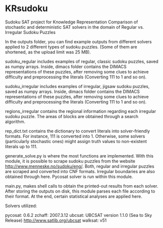 # KRsudoku
Sudoku SAT project for Knowledge Representation
Comparison of stochastic and deterministic SAT solvers in the domain of Regular vs. Irregular Sudoku Puzzles


In the outputs folder, you can find example outputs from different solvers applied to 2 different types of sudoku puzzles. (Some of them are shortened, as the upload limit was 25 MB).

sudoku_regular includes examples of regular, classic sudoku puzzles, saved as numpy arrays. Inside, dimacs folder contains the DIMACS representations of these puzzles, after removing some clues to achieve difficulty and preprocessing the literals (Converting 111 to 1 and so on).

sudoku_irregular includes examples of irregular, jigsaw sudoku puzzles, saved as numpy arrays. Inside, dimacs folder contains the DIMACS representations of these puzzles, after removing some clues to achieve difficulty and preprocessing the literals (Converting 111 to 1 and so on).

regions_irregular contains the regional information regarding each irregular sudoku puzzle. The areas of blocks are obtained through a search algorithm.

rep_dict.txt contains the dictionary to convert literals into solver-friendly formats. For instance, 111 is converted into 1. Otherwise, some solvers (particularly stochastic ones) might assign truth values to non-existent literals up to 111.

generate_solve.py is where the most functions are implemented. With this module, it is possible to scrape sudoku puzzles from the website http://www.menneske.no/sudoku/eng/. Both, regular and irregular puzzles are scraped and converted into CNF formats. Irregular boundaries are also obtained through here. Pycosat solver is run within this module.

main.py, makes shell calls to obtain the printed-out results from each solver. After storing the outputs on disk, this module parses each file according to their format. At the end, certain statistical analyses are applied here.

Solvers utilized: 

pycosat: 0.6.2
zchaff: 2007.3.12
ubcsat: UBCSAT version 1.1.0 (Sea to Sky Release) http://www.satlib.org/ubcsat
walksat: v51

